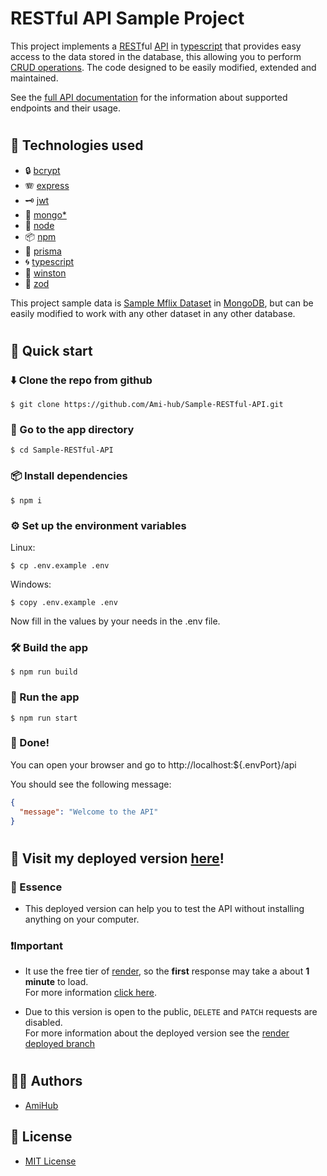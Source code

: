 # RESTful API Sample Project

This project implements a [REST](https://en.wikipedia.org/wiki/Representational_state_transfer)ful [API](https://en.wikipedia.org/wiki/API) in [typescript](https://www.typescriptlang.org/) that provides easy access to the data stored in the database, this allowing you to perform [CRUD operations](https://en.wikipedia.org/wiki/Create,_read,_update_and_delete).
The code designed to be easily modified, extended and maintained.

See the [full API documentation](documentation/api.md) for the information about supported endpoints and their usage.

#

## 🦾 Technologies used

- 🔒 [bcrypt](https://github.com/kelektiv/node.bcrypt.js#readme)
- 🪗 [express](https://expressjs.com/)
- 🗝️ [jwt](https://jwt.io/)
- 🍃 [mongo\*](https://www.mongodb.com/)
- 📒 [node](https://nodejs.org/en/)
- 📦 [npm](https://www.npmjs.com/)
- 📐 [prisma](https://www.prisma.io/)
- 🌀 [typescript](https://www.typescriptlang.org/)
- 📝 [winston](https://github.com/winstonjs/winston#readme)
- 🔪 [zod](https://zod.dev/)

This project sample data is [Sample Mflix Dataset](https://www.mongodb.com/docs/atlas/sample-data/sample-mflix/) in [MongoDB](https://www.mongodb.com/), but can be easily modified to work with any other dataset in any other database.

#

## 🚀 Quick start

### ⬇️ Clone the repo from github

```
$ git clone https://github.com/Ami-hub/Sample-RESTful-API.git
```

### 🚗 Go to the app directory

```
$ cd Sample-RESTful-API
```

### 📦 Install dependencies

```
$ npm i
```

### ⚙️ Set up the environment variables

Linux:

```
$ cp .env.example .env
```

Windows:

```
$ copy .env.example .env
```

Now fill in the values by your needs in the .env file.

### 🛠️ Build the app

```
$ npm run build
```

### 👟 Run the app

```
$ npm run start
```

### 🎉 Done!

You can open your browser and go to http://localhost:${.envPort}/api

You should see the following message:

```json
{
  "message": "Welcome to the API"
}
```

#

## 🏰 Visit my deployed version [here](https://mysite-om0l.onrender.com/api)!

### 🌟 Essence

- This deployed version can help you to test the API without installing anything on your computer.

### ❗Important

- It use the free tier of [render](https://render.com/), so the **first** response may take a about **1 minute** to load.  
  For more information [click here](https://render.com/docs/free#free-web-services).
  <br>

- Due to this version is open to the public, `DELETE` and `PATCH` requests are disabled.  
  For more information about the deployed version see the [render deployed branch]()
  <br>

#

## ✍🏽 Authors

- [AmiHub](https://github.com/Ami-hub)

## 🪪 License

- [MIT License](https://github.com/Ami-hub/Sample-RESTful-API/blob/main/LICENSE)
